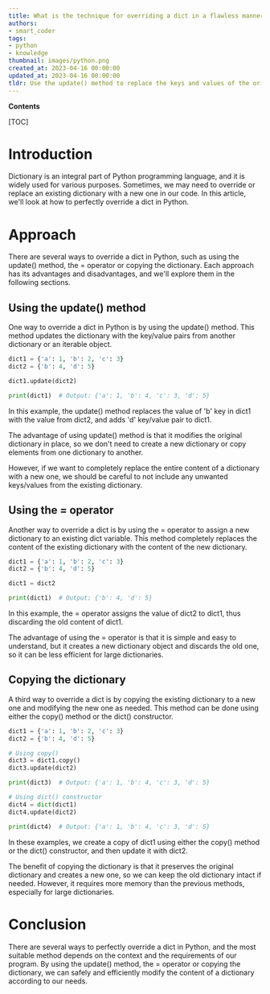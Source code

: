 ```yaml
---
title: What is the technique for overriding a dict in a flawless manner?
authors:
- smart_coder
tags:
- python
- knowledge
thumbnail: images/python.png
created_at: 2023-04-16 00:00:00
updated_at: 2023-04-16 00:00:00
tldr: Use the update() method to replace the keys and values of the original dict with those of the new dict.
---
```


**Contents**

[TOC]

# Introduction

Dictionary is an integral part of Python programming language, and it is widely used for various purposes. Sometimes, we may need to override or replace an existing dictionary with a new one in our code. In this article, we'll look at how to perfectly override a dict in Python.

# Approach

There are several ways to override a dict in Python, such as using the update() method, the = operator or copying the dictionary. Each approach has its advantages and disadvantages, and we'll explore them in the following sections.

## Using the update() method

One way to override a dict in Python is by using the update() method. This method updates the dictionary with the key/value pairs from another dictionary or an iterable object.

```python
dict1 = {'a': 1, 'b': 2, 'c': 3}
dict2 = {'b': 4, 'd': 5}

dict1.update(dict2)

print(dict1)  # Output: {'a': 1, 'b': 4, 'c': 3, 'd': 5}
```

In this example, the update() method replaces the value of 'b' key in dict1 with the value from dict2, and adds 'd' key/value pair to dict1.

The advantage of using update() method is that it modifies the original dictionary in place, so we don't need to create a new dictionary or copy elements from one dictionary to another.

However, if we want to completely replace the entire content of a dictionary with a new one, we should be careful to not include any unwanted keys/values from the existing dictionary.

## Using the = operator

Another way to override a dict is by using the = operator to assign a new dictionary to an existing dict variable. This method completely replaces the content of the existing dictionary with the content of the new dictionary.

```python
dict1 = {'a': 1, 'b': 2, 'c': 3}
dict2 = {'b': 4, 'd': 5}

dict1 = dict2

print(dict1)  # Output: {'b': 4, 'd': 5}
```

In this example, the = operator assigns the value of dict2 to dict1, thus discarding the old content of dict1.

The advantage of using the = operator is that it is simple and easy to understand, but it creates a new dictionary object and discards the old one, so it can be less efficient for large dictionaries.

## Copying the dictionary

A third way to override a dict is by copying the existing dictionary to a new one and modifying the new one as needed. This method can be done using either the copy() method or the dict() constructor.

```python
dict1 = {'a': 1, 'b': 2, 'c': 3}
dict2 = {'b': 4, 'd': 5}

# Using copy()
dict3 = dict1.copy()
dict3.update(dict2)

print(dict3)  # Output: {'a': 1, 'b': 4, 'c': 3, 'd': 5}

# Using dict() constructor
dict4 = dict(dict1)
dict4.update(dict2)

print(dict4)  # Output: {'a': 1, 'b': 4, 'c': 3, 'd': 5}
```

In these examples, we create a copy of dict1 using either the copy() method or the dict() constructor, and then update it with dict2.

The benefit of copying the dictionary is that it preserves the original dictionary and creates a new one, so we can keep the old dictionary intact if needed. However, it requires more memory than the previous methods, especially for large dictionaries.

# Conclusion

There are several ways to perfectly override a dict in Python, and the most suitable method depends on the context and the requirements of our program. By using the update() method, the = operator or copying the dictionary, we can safely and efficiently modify the content of a dictionary according to our needs.
